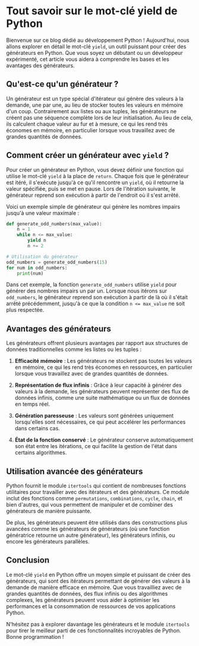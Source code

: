 # Tout savoir sur le mot-clé yield de Python

Bienvenue sur ce blog dédié au développement Python ! Aujourd'hui, nous allons explorer en détail le mot-clé `yield`, un outil puissant pour créer des générateurs en Python. Que vous soyez un débutant ou un développeur expérimenté, cet article vous aidera à comprendre les bases et les avantages des générateurs.

## Qu'est-ce qu'un générateur ?

Un générateur est un type spécial d'itérateur qui génère des valeurs à la demande, une par une, au lieu de stocker toutes les valeurs en mémoire d'un coup. Contrairement aux listes ou aux tuples, les générateurs ne créent pas une séquence complète lors de leur initialisation. Au lieu de cela, ils calculent chaque valeur au fur et à mesure, ce qui les rend très économes en mémoire, en particulier lorsque vous travaillez avec de grandes quantités de données.

## Comment créer un générateur avec `yield` ?

Pour créer un générateur en Python, vous devez définir une fonction qui utilise le mot-clé `yield` à la place de `return`. Chaque fois que le générateur est itéré, il s'exécute jusqu'à ce qu'il rencontre un `yield`, où il retourne la valeur spécifiée, puis se met en pause. Lors de l'itération suivante, le générateur reprend son exécution à partir de l'endroit où il s'est arrêté.

Voici un exemple simple de générateur qui génère les nombres impairs jusqu'à une valeur maximale :

```python
def generate_odd_numbers(max_value):
    n = 1
    while n <= max_value:
        yield n
        n += 2

# Utilisation du générateur
odd_numbers = generate_odd_numbers(15)
for num in odd_numbers:
    print(num)
```

Dans cet exemple, la fonction `generate_odd_numbers` utilise `yield` pour générer des nombres impairs un par un. Lorsque nous itérons sur `odd_numbers`, le générateur reprend son exécution à partir de là où il s'était arrêté précédemment, jusqu'à ce que la condition `n <= max_value` ne soit plus respectée.

## Avantages des générateurs

Les générateurs offrent plusieurs avantages par rapport aux structures de données traditionnelles comme les listes ou les tuples :

1. **Efficacité mémoire** : Les générateurs ne stockent pas toutes les valeurs en mémoire, ce qui les rend très économes en ressources, en particulier lorsque vous travaillez avec de grandes quantités de données.

2. **Représentation de flux infinis** : Grâce à leur capacité à générer des valeurs à la demande, les générateurs peuvent représenter des flux de données infinis, comme une suite mathématique ou un flux de données en temps réel.

3. **Génération paresseuse** : Les valeurs sont générées uniquement lorsqu'elles sont nécessaires, ce qui peut accélérer les performances dans certains cas.

4. **État de la fonction conservé** : Le générateur conserve automatiquement son état entre les itérations, ce qui facilite la gestion de l'état dans certains algorithmes.

## Utilisation avancée des générateurs

Python fournit le module `itertools` qui contient de nombreuses fonctions utilitaires pour travailler avec des itérateurs et des générateurs. Ce module inclut des fonctions comme `permutations`, `combinations`, `cycle`, `chain`, et bien d'autres, qui vous permettent de manipuler et de combiner des générateurs de manière puissante.

De plus, les générateurs peuvent être utilisés dans des constructions plus avancées comme les générateurs de générateurs (où une fonction génératrice retourne un autre générateur), les générateurs infinis, ou encore les générateurs parallèles.

## Conclusion

Le mot-clé `yield` en Python offre un moyen simple et puissant de créer des générateurs, qui sont des itérateurs permettant de générer des valeurs à la demande de manière efficace en mémoire. Que vous travailliez avec de grandes quantités de données, des flux infinis ou des algorithmes complexes, les générateurs peuvent vous aider à optimiser les performances et la consommation de ressources de vos applications Python.

N'hésitez pas à explorer davantage les générateurs et le module `itertools` pour tirer le meilleur parti de ces fonctionnalités incroyables de Python. Bonne programmation !